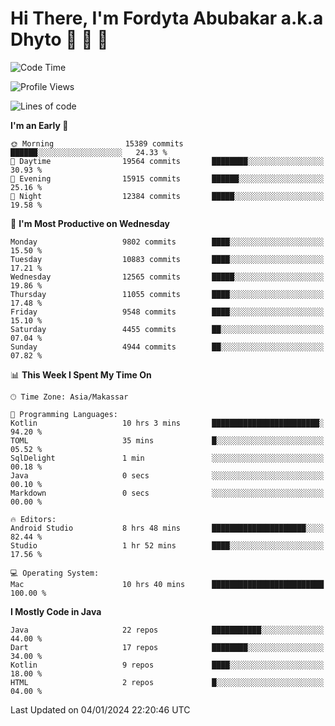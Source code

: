 # Hi There, I'm Fordyta Abubakar a.k.a Dhyto 👋 👋 👋 

<!--
**DhytoDev/dhytodev** is a ✨ _special_ ✨ repository because its `README.md` (this file) appears on your GitHub profile.

Here are some ideas to get you started:

- 🔭 I’m currently working on ...
- 🌱 I’m currently learning ...
- 👯 I’m looking to collaborate on ...
- 🤔 I’m looking for help with ...
- 💬 Ask me about ...
- 📫 How to reach me: ...
- 😄 Pronouns: ...
- ⚡ Fun fact: ...
-->

<!--START_SECTION:waka-->
![Code Time](http://img.shields.io/badge/Code%20Time-2%2C230%20hrs%2042%20mins-blue)

![Profile Views](http://img.shields.io/badge/Profile%20Views-0-blue)

![Lines of code](https://img.shields.io/badge/From%20Hello%20World%20I%27ve%20Written-7.9%20million%20lines%20of%20code-blue)

**I'm an Early 🐤** 

```text
🌞 Morning                15389 commits       ██████░░░░░░░░░░░░░░░░░░░   24.33 % 
🌆 Daytime                19564 commits       ████████░░░░░░░░░░░░░░░░░   30.93 % 
🌃 Evening                15915 commits       ██████░░░░░░░░░░░░░░░░░░░   25.16 % 
🌙 Night                  12384 commits       █████░░░░░░░░░░░░░░░░░░░░   19.58 % 
```
📅 **I'm Most Productive on Wednesday** 

```text
Monday                   9802 commits        ████░░░░░░░░░░░░░░░░░░░░░   15.50 % 
Tuesday                  10883 commits       ████░░░░░░░░░░░░░░░░░░░░░   17.21 % 
Wednesday                12565 commits       █████░░░░░░░░░░░░░░░░░░░░   19.86 % 
Thursday                 11055 commits       ████░░░░░░░░░░░░░░░░░░░░░   17.48 % 
Friday                   9548 commits        ████░░░░░░░░░░░░░░░░░░░░░   15.10 % 
Saturday                 4455 commits        ██░░░░░░░░░░░░░░░░░░░░░░░   07.04 % 
Sunday                   4944 commits        ██░░░░░░░░░░░░░░░░░░░░░░░   07.82 % 
```


📊 **This Week I Spent My Time On** 

```text
🕑︎ Time Zone: Asia/Makassar

💬 Programming Languages: 
Kotlin                   10 hrs 3 mins       ████████████████████████░   94.20 % 
TOML                     35 mins             █░░░░░░░░░░░░░░░░░░░░░░░░   05.52 % 
SqlDelight               1 min               ░░░░░░░░░░░░░░░░░░░░░░░░░   00.18 % 
Java                     0 secs              ░░░░░░░░░░░░░░░░░░░░░░░░░   00.10 % 
Markdown                 0 secs              ░░░░░░░░░░░░░░░░░░░░░░░░░   00.00 % 

🔥 Editors: 
Android Studio           8 hrs 48 mins       █████████████████████░░░░   82.44 % 
Studio                   1 hr 52 mins        ████░░░░░░░░░░░░░░░░░░░░░   17.56 % 

💻 Operating System: 
Mac                      10 hrs 40 mins      █████████████████████████   100.00 % 
```

**I Mostly Code in Java** 

```text
Java                     22 repos            ███████████░░░░░░░░░░░░░░   44.00 % 
Dart                     17 repos            ████████░░░░░░░░░░░░░░░░░   34.00 % 
Kotlin                   9 repos             ████░░░░░░░░░░░░░░░░░░░░░   18.00 % 
HTML                     2 repos             █░░░░░░░░░░░░░░░░░░░░░░░░   04.00 % 
```




 Last Updated on 04/01/2024 22:20:46 UTC
<!--END_SECTION:waka-->
